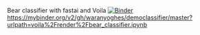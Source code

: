 Bear classifier with fastai and Voila
[![Binder](https://mybinder.org/badge_logo.svg)](https://mybinder.org/v2/gh/waranyoghes/democlassifier/master?urlpath=voila%2Frender%2Fbear_classifier.ipynb)
https://mybinder.org/v2/gh/waranyoghes/democlassifier/master?urlpath=voila%2Frender%2Fbear_classifier.ipynb
